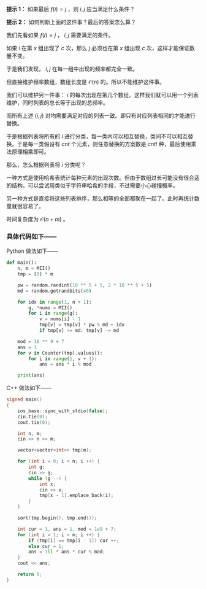 **提示 1：** 如果最后 $f(i)=j$ ，则 $i,j$ 应当满足什么条件？

**提示 2：** 如何判断上面的这件事？最后的答案怎么算？

我们先看如果 $f(i)=j$ ， $i,j$ 需要满足的条件。

如果 $i$ 在第 $x$ 组出现了 $c$ 次，那么 $j$ 必须也在第 $x$ 组出现 $c$ 次，这样才能保证数量不变。

于是我们发现， $i,j$ 在每一组中出现的频率都完全一致。

但直接维护频率数组，数组长度是 $\mathcal{O}(n)$ 的。所以不能维护这件事。

我们可以维护另一件事： $i$ 的每次出现在第几个数组。这样我们就可以用一个列表维护，同时列表的总长等于出现的总频率。

而所有上述 $(i,j)$ 对均需要满足对应的列表一致。即只有对应列表相同的才能进行替换。

于是根据列表将所有的 $i$ 进行分类，每一类内可以相互替换，类间不可以相互替换。于是每一类假设有 $cnt$ 个元素，则任意替换的方案数是 $cnt!$ 种，最后使用乘法原理相乘即可。

那么，怎么根据列表将 $i$ 分类呢？

一种方式是使用哈希表统计每种元素的出现次数。但由于数组过长可能没有很合适的结构。可以尝试用类似于字符串哈希的手段，不过需要小心碰撞概率。

另一种方式是直接将这些列表排序，那么相等的全部都聚在一起了。此时再统计数量就很容易了。

时间复杂度为 $\mathcal{O}(n+m)$ 。

### 具体代码如下——

Python 做法如下——

```Python []
def main():
    n, m = MII()
    tmp = [0] * m

    pw = random.randint(10 ** 5 + 5, 2 * 10 ** 5 + 5)
    md = random.getrandbits(46)

    for idx in range(1, n + 1):
        g, *nums = MII()
        for i in range(g):
            v = nums[i] - 1
            tmp[v] = tmp[v] * pw % md + idx
            if tmp[v] >= md: tmp[v] -= md

    mod = 10 ** 9 + 7
    ans = 1
    for v in Counter(tmp).values():
        for i in range(1, v + 1):
            ans = ans * i % mod

    print(ans)
```

C++ 做法如下——

```cpp []
signed main()
{
    ios_base::sync_with_stdio(false);
    cin.tie(0);
    cout.tie(0);

    int n, m;
    cin >> n >> m;

    vector<vector<int>> tmp(m);

    for (int i = 0; i < n; i ++) {
        int g;
        cin >> g;
        while (g --) {
            int x;
            cin >> x;
            tmp[x - 1].emplace_back(i);
        }
    }

    sort(tmp.begin(), tmp.end());

    int cur = 1, ans = 1, mod = 1e9 + 7;
    for (int i = 1; i < m; i ++) {
        if (tmp[i] == tmp[i - 1]) cur ++;
        else cur = 1;
        ans = 1ll * ans * cur % mod;
    }
    cout << ans;

    return 0;
}
```
